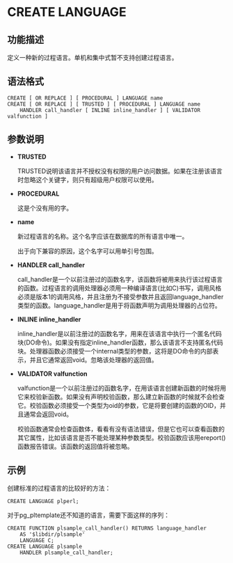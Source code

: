 # CREATE LANGUAGE

## 功能描述<a name="section113331284191"></a>

定义一种新的过程语言。单机和集中式暂不支持创建过程语言。

## 语法格式<a name="section122664751912"></a>

```
CREATE [ OR REPLACE ] [ PROCEDURAL ] LANGUAGE name
CREATE [ OR REPLACE ] [ TRUSTED ] [ PROCEDURAL ] LANGUAGE name
    HANDLER call_handler [ INLINE inline_handler ] [ VALIDATOR valfunction ]
```

## 参数说明<a name="section48568352146"></a>

-   **TRUSTED**

    TRUSTED说明该语言并不授权没有权限的用户访问数据。如果在注册该语言时忽略这个关键字，则只有超级用户权限可以使用。

-   **PROCEDURAL**

    这是个没有用的字。

-   **name**

    新过程语言的名称。这个名字应该在数据库的所有语言中唯一。

    出于向下兼容的原因，这个名字可以用单引号包围。

-   **HANDLER call\_handler**

    call\_handler是一个以前注册过的函数名字，该函数将被用来执行该过程语言的函数。过程语言的调用处理器必须用一种编译语言\(比如C\)书写，调用风格必须是版本1的调用风格，并且注册为不接受参数并且返回language\_handler类型的函数。language\_handler是用于将函数声明为调用处理器的占位符。

-   **INLINE inline\_handler**

    inline\_handler是以前注册过的函数名字，用来在该语言中执行一个匿名代码块\(DO命令\)。如果没有指定inline\_handler函数，那么该语言不支持匿名代码块。处理器函数必须接受一个internal类型的参数，这将是DO命令的内部表示，并且它通常返回void。忽略该处理器的返回值。

-   **VALIDATOR valfunction**

    valfunction是一个以前注册过的函数名字，在用该语言创建新函数的时候将用它来校验新函数。如果没有声明校验函数，那么建立新函数的时候就不会检查它。校验函数必须接受一个类型为oid的参数，它是将要创建的函数的OID，并且通常会返回void。

    校验函数通常会检查函数体，看看有没有语法错误，但是它也可以查看函数的其它属性，比如该语言是否不能处理某种参数类型。校验函数应该用ereport\(\)函数报告错误。该函数的返回值将被忽略。


## 示例<a name="section95851353171318"></a>

创建标准的过程语言的比较好的方法：

```
CREATE LANGUAGE plperl;
```

对于pg\_pltemplate还不知道的语言，需要下面这样的序列：

```
CREATE FUNCTION plsample_call_handler() RETURNS language_handler
    AS '$libdir/plsample'
    LANGUAGE C;
CREATE LANGUAGE plsample
    HANDLER plsample_call_handler;
```
